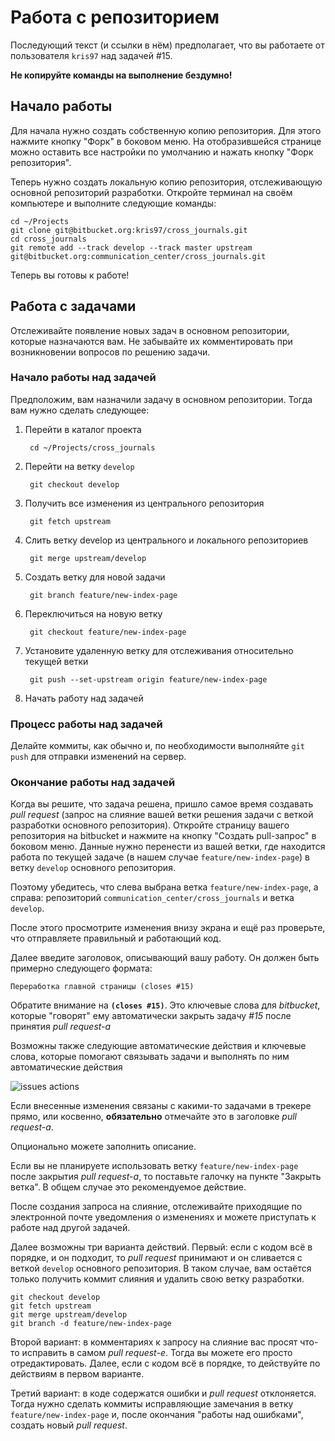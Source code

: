 <!--
    Release: 0.1.5
    Author: Golikov Ivan
    Date: 10.07.2017
-->

# Работа с репозиторием

Последующий текст (и ссылки в нём) предполагает, что вы работаете от
пользователя `kris97` над задачей #15.

**Не копируйте команды на выполнение бездумно!**

## Начало работы

Для начала нужно создать собственную копию репозитория. Для этого нажмите
кнопку "Форк" в боковом меню. На отобразившейся странице можно оставить все
настройки по умолчанию и нажать кнопку "Форк репозитория".

Теперь нужно создать локальную копию репозитория, отслеживающую основной
репозиторий разработки. Откройте терминал на своём компьютере и выполните
следующие команды:

```
cd ~/Projects
git clone git@bitbucket.org:kris97/cross_journals.git
cd cross_journals
git remote add --track develop --track master upstream git@bitbucket.org:communication_center/cross_journals.git
```

Теперь вы готовы к работе!

## Работа с задачами

Отслеживайте появление новых задач в основном репозитории, которые назначаются
вам. Не забывайте их комментировать при возникновении вопросов по решению задачи.

### Начало работы над задачей

Предположим, вам назначили задачу в основном репозитории. Тогда вам нужно сделать
следующее:

1. Перейти в каталог проекта

        cd ~/Projects/cross_journals

2. Перейти на ветку `develop`

        git checkout develop

3. Получить все изменения из центрального репозитория

        git fetch upstream
        
4. Слить ветку develop из центрального и локального репозиториев

        git merge upstream/develop
        
5. Создать ветку для новой задачи

        git branch feature/new-index-page
        
6. Переключиться на новую ветку

        git checkout feature/new-index-page

7. Установите удаленную ветку для отслеживания относительно текущей ветки

        git push --set-upstream origin feature/new-index-page

8. Начать работу над задачей

### Процесс работы над задачей

Делайте коммиты, как обычно и, по необходимости выполняйте `git push` для отправки
изменений на сервер.

### Окончание работы над задачей

Когда вы решите, что задача решена, пришло самое время создавать *pull request*
(запрос на слияние вашей ветки решения задачи с веткой разработки основного репозитория).
Откройте страницу вашего репозитория на bitbucket и нажмите на кнопку "Создать pull-запрос"
в боковом меню. Данные нужно перенести из вашей ветки, где находится работа по текущей
задаче (в нашем случае `feature/new-index-page`) в ветку `develop` основного репозитория.

Поэтому убедитесь, что слева выбрана ветка `feature/new-index-page`, а справа: репозиторий
`communication_center/cross_journals` и ветка `develop`.

После этого просмотрите изменения внизу экрана и ещё раз проверьте, что отправляете
правильный и работающий код.

Далее введите заголовок, описывающий вашу работу. Он должен быть примерно следующего
формата:

`Переработка главной страницы (closes #15)`

Обратите внимание на **`(closes #15)`**. Это ключевые слова для *bitbucket*, которые
"говорят" ему автоматически закрыть задачу *#15* после принятия *pull request-а*

Возможны также следующие автоматические действия и ключевые слова, которые помогают
связывать задачи и выполнять по ним автоматические действия

![issues actions](http://storage5.static.itmages.ru/i/17/0502/h_1493729356_1687401_ae604e5744.png "Действия по задачам")

Если внесенные изменения связаны с какими-то задачами в трекере прямо, или косвенно,
**обязательно** отмечайте это в заголовке *pull request-а*.

Опционально можете заполнить описание.

Если вы не планируете использовать ветку `feature/new-index-page` после закрытия
*pull request-а*, то поставьте галочку на пункте "Закрыть ветка". В общем случае это
рекомендуемое действие.

После создания запроса на слияние, отслеживайте приходящие по электронной почте
уведомления о изменениях и можете приступать к работе над другой задачей.

Далее возможны три варианта действий. Первый: если с кодом всё в порядке, и он подходит,
то *pull request* принимают и он сливается с веткой `develop` основного репозитория.
В таком случае, вам остаётся только получить коммит слияния и удалить свою ветку
разработки.
```
git checkout develop
git fetch upstream
git merge upstream/develop
git branch -d feature/new-index-page
```
Второй вариант: в комментариях к запросу на слияние вас просят
что-то исправить в самом *pull request-е*. Тогда вы можете его просто отредактировать.
Далее, если с кодом всё в порядке, то действуйте по действиям в первом варианте.

Третий вариант: в коде содержатся ошибки и *pull request* отклоняется. Тогда нужно
сделать коммиты исправляющие замечания в ветку `feature/new-index-page` и, после
окончания "работы над ошибками", создать новый *pull request*.
